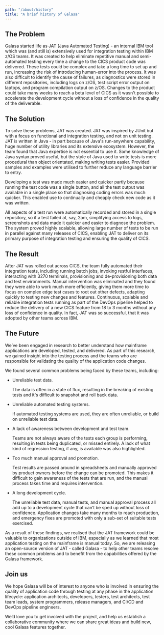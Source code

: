```yaml
---
path: "/about/history"
title: "A brief history of Galasa"
---
```


## The Problem
Galasa started life as JAT (Java Automated Testing) - an internal IBM tool which was (and still is) extensively used for integration testing within IBM z/OS teams. It was created to help eliminate repetitive manual and semi-automated testing every time a change to the CICS product code was delivered. These tests could be complex and take a long time to set up and run, increasing the risk of introducing human-error into the process. It was also difficult to identify the cause of failures, as diagnostics were stored in different repositories, including logs on z/OS, test script error output on laptops, and program compilation output on z/OS. Changes to the product could take many weeks to reach a beta level of CICS as it wasn't possible to accelerate the development cycle without a loss of confidence in the quality of the deliverable.


## The Solution
To solve these problems, JAT was created. JAT was inspired by JUnit but with a focus on functional and integration testing, and not on unit testing. JAT is written in Java - in part because of Java's run-anywhere capability, huge number of utility libraries and its extensive ecosystem. However, the team found that Java expertise is not essential to use it. Some knowledge of Java syntax proved useful, but the style of Java used to write tests is more procedural than object orientated, making writing tests easier. Provided samples and examples were utilised to further reduce any language barrier to entry.

Developing a test was made much easier and quicker partly because running the test code was a single button, and all the test output was available in a single place so that diagnosing coding errors was much quicker. This enabled use to continually and cheaply check new code as it was written.

All aspects of a test run were automatically recorded and stored in a single repository, so if a test failed at, say, 2am, simplifying access to logs, screenshots and data made it quicker and easier to diagnose the problem. The system proved highly scalable, allowing large number of tests to be run in parallel against many releases of CICS, enabling JAT to deliver on its primary purpose of integration testing and ensuring the quality of CICS.

## The Result
After JAT was rolled out across CICS,  the team fully automated their integration tests, including running batch jobs, invoking restful interfaces, interacting with 3270 terminals, provisioning and de-provisioning both data and test environments. Manual intervention was eliminated and they found they were able to work much more efficiently, giving them more time to focus on complex edge test cases to root out other defects, adapting quickly to testing new changes and features. Continuous, scalable and reliable integration tests running as part of the DevOps pipeline helped to reduce the delivery of a new CICS feature from 18 to 3 months without any loss of confidence in quality. In fact, JAT was so successful, that it was adopted by other teams across IBM. 



## The Future
We’ve been engaged in research to better understand how mainframe applications are developed, tested, and delivered. As part of this research, we  gained insight into the testing process and the teams who are responsible for validating the quality of the application code changes. 

We found several common problems being faced by these teams, including: 

-  Unreliable test data.
    
    The data is often in a state of flux, resulting in the breaking of existing tests and it's difficult to snapshot and roll back data.

-  Unreliable automated testing systems.
    
    If automated testing systems are used, they are often unreliable, or build on unreliable test data.

- A lack of awareness between development and test team.

    Teams are not always aware of the tests each group is performing, resulting in tests being duplicated, or missed entirely. A lack of what kind of regression testing, if any, is available was also highlighted.

- Too much manual approval and promotion.

    Test results are passed around in spreadsheets and manually approved by product owners before the change can be promoted. This makes it difficult to gain awareness of the tests that are run, and the manual process takes time and requires intervention.

- A long development cycle.

    The unreliable test data, manual tests, and manual approval process all add up to a development cycle that can’t be sped up without loss of confidence. Application changes take many months to reach production, and emergency fixes are promoted with only a sub-set of suitable tests exercised.
 
As a result of these findings, we realised that the JAT framework could be valuable to organizations outside of IBM, especially as we learned that most application testing on the mainframe is manual today. So, we are releasing an open-source version of JAT - called Galasa -  to help other teams resolve these common problems and to benefit from the capabilities offered by the Galasa framework. 

## Join us

We hope Galasa will be of interest to anyone who is involved in ensuring the quality of application code through testing at any phase in the application lifecycle:  application architects, developers, testers, test architects, test team leads, system programmers, release managers, and CI/CD and DevOps pipeline engineers. 

We’d love you to get involved with the project, and help us establish a collaborative community where we can share great ideas and build new, cool Galasa features together.
